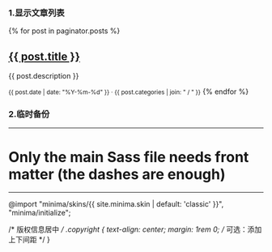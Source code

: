 ### 1.显示文章列表

<!-- 保留文章列表（可选） -->
{% for post in paginator.posts %}

  <h2><a href="{{ post.url }}">{{ post.title }}</a></h2>
  <p>{{ post.description }}</p>
  <small>{{ post.date | date: "%Y-%m-%d" }} · {{ post.categories | join: " / " }}</small>
{% endfor %}

### 2.临时备份
---
# Only the main Sass file needs front matter (the dashes are enough)
---

@import
  "minima/skins/{{ site.minima.skin | default: 'classic' }}",
  "minima/initialize";



/* 版权信息居中 */
.copyright {
  text-align: center;
  margin: 1rem 0; /* 可选：添加上下间距 */
}



